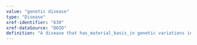 ```yaml
---
value: "genetic disease"
type: "Disease"
xref-identifier: "630"
xref-dataSource: "DOID"
definition: "A disease that has_material_basis_in genetic variations in the human genome."
---
```

